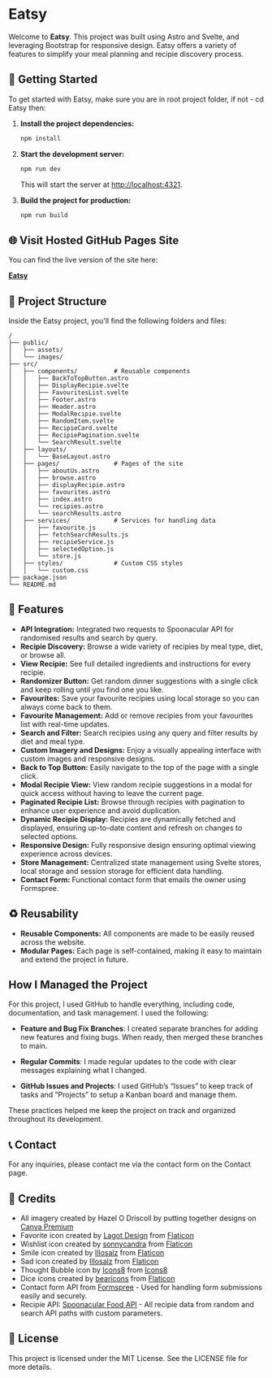# Eatsy

Welcome to **Eatsy**. This project was built using Astro and Svelte, and leveraging Bootstrap for responsive design. Eatsy offers a variety of features to simplify your meal planning and recipie discovery process.

## 🚀 Getting Started

To get started with Eatsy, make sure you are in root project folder, if not - cd Eatsy then:

1. **Install the project dependencies:**

   ```bash
   npm install
   ```

2. **Start the development server:**

   ```bash
   npm run dev
   ```

   This will start the server at [http://localhost:4321](http://localhost:4321).

3. **Build the project for production:**
   ```bash
   npm run build
   ```

## 🌐 Visit Hosted GitHub Pages Site

You can find the live version of the site here:

[**Eatsy**](https://hazelodriscoll.github.io/Eatsy)

## 🚀 Project Structure

Inside the Eatsy project, you'll find the following folders and files:

```text
/
├── public/
│   ├── assets/
│   └── images/
├── src/
│   ├── components/          # Reusable components
│   │   ├── BackToTopButton.astro
│   │   ├── DisplayRecipie.svelte
│   │   ├── FavouritesList.svelte
│   │   ├── Footer.astro
│   │   ├── Header.astro
│   │   ├── ModalRecipie.svelte
│   │   ├── RandomItem.svelte
│   │   ├── RecipieCard.svelte
│   │   ├── RecipiePagination.svelte
│   │   └── SearchResult.svelte
│   ├── layouts/
│   │   └── BaseLayout.astro
│   ├── pages/               # Pages of the site
│   │   ├── aboutUs.astro
│   │   ├── browse.astro
│   │   ├── displayRecipie.astro
│   │   ├── favourites.astro
│   │   ├── index.astro
│   │   └── recipies.astro
│   │   └── searchResults.astro
│   ├── services/            # Services for handling data
│   │   ├── favourite.js
│   │   ├── fetchSearchResults.js
│   │   ├── recipieService.js
│   │   ├── selectedOption.js
│   │   └── store.js
│   ├── styles/              # Custom CSS styles
│   │   └── custom.css
├── package.json
└── README.md
```

## 🌟 Features

- **API Integration:** Integrated two requests to Spoonacular API for randomised results and search by query.
- **Recipie Discovery:** Browse a wide variety of recipies by meal type, diet, or browse all.
- **View Recipie:** See full detailed ingredients and instructions for every recipie.
- **Randomizer Button:** Get random dinner suggestions with a single click and keep rolling until you find one you like.
- **Favourites:** Save your favourite recipies using local storage so you can always come back to them.
- **Favourite Management:** Add or remove recipies from your favourites list with real-time updates.
- **Search and Filter:** Search recipies using any query and filter results by diet and meal type.
- **Custom Imagery and Designs:** Enjoy a visually appealing interface with custom images and responsive designs.
- **Back to Top Button:** Easily navigate to the top of the page with a single click.
- **Modal Recipie View:** View random recipie suggestions in a modal for quick access without having to leave the current page.
- **Paginated Recipie List:** Browse through recipies with pagination to enhance user experience and avoid duplication.
- **Dynamic Recipie Display:** Recipies are dynamically fetched and displayed, ensuring up-to-date content and refresh on changes to selected options.
- **Responsive Design:** Fully responsive design ensuring optimal viewing experience across devices.
- **Store Management:** Centralized state management using Svelte stores, local storage and session storage for efficient data handling.
- **Contact Form:** Functional contact form that emails the owner using Formspree.

## ♻️ Reusability

- **Reusable Components:** All components are made to be easily reused across the website.
- **Modular Pages:** Each page is self-contained, making it easy to maintain and extend the project in future.

## How I Managed the Project

For this project, I used GitHub to handle everything, including code, documentation, and task management. I used the following:

- **Feature and Bug Fix Branches**: I created separate branches for adding new features and fixing bugs. When ready, then merged these branches to main.

- **Regular Commits**: I made regular updates to the code with clear messages explaining what I changed.

- **GitHub Issues and Projects**: I used GitHub’s “Issues” to keep track of tasks and “Projects” to setup a Kanban board and manage them.

These practices helped me keep the project on track and organized throughout its development.

## 📞 Contact

For any inquiries, please contact me via the contact form on the Contact page.

## 📑 Credits

- All imagery created by Hazel O Driscoll by putting together designs on [Canva Premium](https://www.canva.com/)
- Favorite icon created by [Lagot Design](https://www.flaticon.com/free-icons/favorite) from [Flaticon](https://www.flaticon.com/)
- Wishlist icon created by [sonnycandra](https://www.flaticon.com/free-icons/wishlist) from [Flaticon](https://www.flaticon.com/)
- Smile icon created by [Illosalz](https://www.flaticon.com/free-icons/smile) from [Flaticon](https://www.flaticon.com/)
- Sad icon created by [Illosalz](https://www.flaticon.com/free-icons/sad) from [Flaticon](https://www.flaticon.com/)
- Thought Bubble icon by [Icons8](https://icons8.com/icon/0Pd8BYFOcvVH/thought-balloon) from [Icons8](https://icons8.com)
- Dice icons created by [bearicons](https://www.flaticon.com/free-icons/dice) from [Flaticon](https://www.flaticon.com/)
- Contact form API from [Formspree](https://formspree.io) - Used for handling form submissions easily and securely.
- Recipie API: [Spoonacular Food API](https://spoonacular.com/food-api/docs) - All recipie data from random and search API paths with custom parameters.

## 📄 License

This project is licensed under the MIT License. See the LICENSE file for more details.
